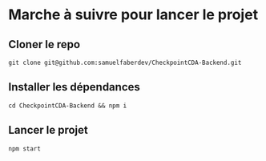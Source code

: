 # Marche à suivre pour lancer le projet

## Cloner le repo

`git clone git@github.com:samuelfaberdev/CheckpointCDA-Backend.git`

## Installer les dépendances

`cd CheckpointCDA-Backend && npm i`

## Lancer le projet

`npm start`
